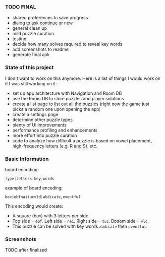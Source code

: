 ### TODO FINAL

- shared preferences to save progress
- dialog to ask continue or new
- general clean up
- mild puzzle curation
- testing
- decide how many solves required to reveal key words
- add screenshots to readme
- generate final apk

### State of this project

I don't want to work on this anymore.
Here is a list of things I would work on if I was still working on it:

- set up app architecture with Navigation and Room DB
- use the Room DB to store puzzles and player solutions
- create a list page to list out all the puzzles (right now the game just picks a random one upon opening the app)
- create a settings page
- determine other puzzle types
- plenty of UI improvements
- performance profiling and enhancements
- more effort into puzzle curation
- code to analyze how difficult a puzzle is based on vowel placement, high-frequency letters (e.g. R and S), etc.

### Basic Information

board encoding:

```
type|letters|key,words
```

example of board encoding:

```
box|ebfnaitucvld|abdicate,eventful
```

This encoding would create:
- A square (box) with 3 letters per side.
- Top side = `ebf`. Left side = `nai`. Right side = `tuc`. Bottom side = `vld`.
- This puzzle can be solved with key words `abdicate` then `eventful`.

### Screenshots

TODO after finalized